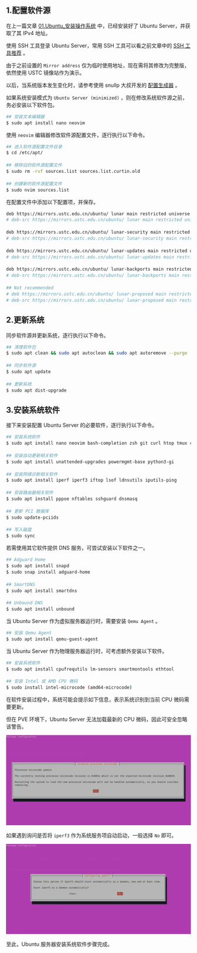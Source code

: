 ## 1.配置软件源

在上一篇文章 [01.Ubuntu_安装操作系统](./01.Ubuntu_安装操作系统.md) 中，已经安装好了 Ubuntu Server，并获取了其 IPv4 地址。  

使用 SSH 工具登录 Ubuntu Server，常用 SSH 工具可以看之前文章中的 [SSH 工具推荐](https://gitee.com/callmer/pve_toss_notes/blob/master/01.PVE系统安装.md) 。  

由于之前设置的 `Mirror address` 仅为临时使用地址，现在需将其修改为完整版，依然使用 USTC 镜像站作为演示。  

以后，当系统版本发生变化时，请参考使用 snullp 大叔开发的 [配置生成器](https://mirrors.ustc.edu.cn/repogen/) 。  

如果系统安装模式为 `Ubuntu Server (minimized)` ，则在修改系统软件源之前，务必安装以下软件包。  

```bash
## 安装文本编辑器
$ sudo apt install nano neovim
```

使用 `neovim` 编辑器修改软件源配置文件，逐行执行以下命令。  

```bash
## 进入软件源配置文件目录
$ cd /etc/apt/

## 移除旧的软件源配置文件
$ sudo rm -rvf sources.list sources.list.curtin.old

## 创建新的软件源配置文件
$ sudo nvim sources.list
```

在配置文件中添加以下配置项，并保存。  

```bash
deb https://mirrors.ustc.edu.cn/ubuntu/ lunar main restricted universe multiverse
# deb-src https://mirrors.ustc.edu.cn/ubuntu/ lunar main restricted universe multiverse

deb https://mirrors.ustc.edu.cn/ubuntu/ lunar-security main restricted universe multiverse
# deb-src https://mirrors.ustc.edu.cn/ubuntu/ lunar-security main restricted universe multiverse

deb https://mirrors.ustc.edu.cn/ubuntu/ lunar-updates main restricted universe multiverse
# deb-src https://mirrors.ustc.edu.cn/ubuntu/ lunar-updates main restricted universe multiverse

deb https://mirrors.ustc.edu.cn/ubuntu/ lunar-backports main restricted universe multiverse
# deb-src https://mirrors.ustc.edu.cn/ubuntu/ lunar-backports main restricted universe multiverse

## Not recommended
# deb https://mirrors.ustc.edu.cn/ubuntu/ lunar-proposed main restricted universe multiverse
# deb-src https://mirrors.ustc.edu.cn/ubuntu/ lunar-proposed main restricted universe multiverse
```

## 2.更新系统

同步软件源并更新系统，逐行执行以下命令。  

```bash
## 清理软件包
$ sudo apt clean && sudo apt autoclean && sudo apt autoremove --purge

## 同步软件源
$ sudo apt update

## 更新系统
$ sudo apt dist-upgrade
```

## 3.安装系统软件

接下来安装配置 Ubuntu Server 的必要软件，逐行执行以下命令。  

```bash
## 安装系统软件
$ sudo apt install nano neovim bash-completion zsh git curl htop tmux cron

## 安装自动更新相关软件
$ sudo apt install unattended-upgrades powermgmt-base python3-gi

## 安装网络诊断相关软件
$ sudo apt install iperf iperf3 iftop lsof ldnsutils iputils-ping

## 安装路由器相关软件
$ sudo apt install pppoe nftables sshguard dnsmasq

## 更新 PCI 数据库
$ sudo update-pciids

## 写入磁盘
$ sudo sync
```

若需使用其它软件提供 DNS 服务，可尝试安装以下软件之一。  

```bash
## Adguard Home
$ sudo apt install snapd
$ sudo snap install adguard-home

## SmartDNS
$ sudo apt install smartdns

## Unbound DNS
$ sudo apt install unbound
```

当 Ubuntu Server 作为虚拟服务器运行时，需要安装 `Qemu Agent` 。  

```bash
## 安装 Qemu Agent
$ sudo apt install qemu-guest-agent
```  

当 Ubuntu Server 作为物理服务器运行时，可考虑额外安装以下软件。  

```bash
## 安装系统软件
$ sudo apt install cpufrequtils lm-sensors smartmontools ethtool

## 安装 Intel 或 AMD CPU 微码
$ sudo install intel-microcode (amd64-microcode)
```

在软件安装过程中，系统可能会提示如下信息，表示系统识别到当前 CPU 微码需要更新。  

但在 PVE 环境下，Ubuntu Server 无法加载最新的 CPU 微码，因此可安全忽略该警告。  

![CPU微码警告](img/p02/u_cpu_microcode_warning.png)

如果遇到询问是否将 `iperf3` 作为系统服务项自动启动，一般选择 `No` 即可。  

![iperf3服务化](img/p02/u_iperf3_deamon.png)

至此，Ubuntu 服务器安装系统软件步骤完成。  
